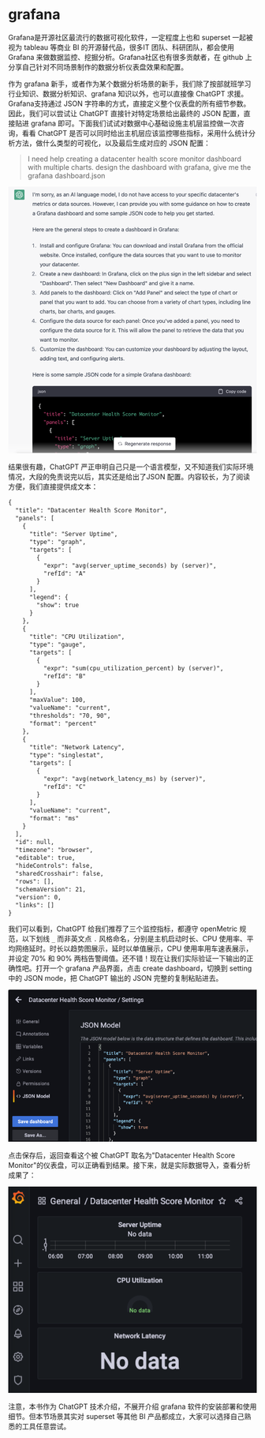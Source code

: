 # grafana

Grafana是开源社区最流行的数据可视化软件，一定程度上也和 superset 一起被视为 tableau 等商业 BI 的开源替代品，很多IT 团队、科研团队，都会使用 Grafana 来做数据监控、挖掘分析。Grafana社区也有很多贡献者，在 github 上分享自己针对不同场景制作的数据分析仪表盘效果和配置。

作为 grafana 新手，或者作为某个数据分析场景的新手，我们除了按部就班学习行业知识、数据分析知识、grafana 知识以外，也可以直接像 ChatGPT 求援。Grafana支持通过 JSON 字符串的方式，直接定义整个仪表盘的所有细节参数。因此，我们可以尝试让 ChatGPT 直接针对特定场景给出最终的 JSON 配置，直接贴进 grafana 即可。下面我们试试对数据中心基础设施主机层监控做一次咨询，看看 ChatGPT 是否可以同时给出主机层应该监控哪些指标，采用什么统计分析方法，做什么类型的可视化，以及最后生成对应的 JSON 配置：

> I need help creating a datacenter health score monitor dashboard with multiple charts. design the dashboard with grafana, give me the grafana dashboard.json

![](/images/awesome/grafana-chat.png)

结果很有趣，ChatGPT 严正申明自己只是一个语言模型，又不知道我们实际环境情况，大段的免责说完以后，其实还是给出了JSON 配置。内容较长，为了阅读方便，我们直接提供成文本：

```
{
  "title": "Datacenter Health Score Monitor",
  "panels": [
    {
      "title": "Server Uptime",
      "type": "graph",
      "targets": [
        {
          "expr": "avg(server_uptime_seconds) by (server)",
          "refId": "A"
        }
      ],
      "legend": {
        "show": true
      }
    },
    {
      "title": "CPU Utilization",
      "type": "gauge",
      "targets": [
        {
          "expr": "sum(cpu_utilization_percent) by (server)",
          "refId": "B"
        }
      ],
      "maxValue": 100,
      "valueName": "current",
      "thresholds": "70, 90",
      "format": "percent"
    },
    {
      "title": "Network Latency",
      "type": "singlestat",
      "targets": [
        {
          "expr": "avg(network_latency_ms) by (server)",
          "refId": "C"
        }
      ],
      "valueName": "current",
      "format": "ms"
    }
  ],
  "id": null,
  "timezone": "browser",
  "editable": true,
  "hideControls": false,
  "sharedCrosshair": false,
  "rows": [],
  "schemaVersion": 21,
  "version": 0,
  "links": []
}
```

我们可以看到，ChatGPT 给我们推荐了三个监控指标，都遵守 openMetric 规范，以下划线 `_` 而非英文点 `.` 风格命名，分别是主机启动时长、CPU 使用率、平均网络延时。时长以趋势图展示，延时以单值展示，CPU 使用率用车速表展示，并设定 70% 和 90% 两档告警阈值。还不错！现在让我们实际验证一下输出的正确性吧。打开一个 grafana 产品界面，点击 create dashboard，切换到 setting 中的 JSON mode，把 ChatGPT 输出的 JSON 完整的复制粘贴进去。

![](/images/awesome/grafana-json.png)

点击保存后，返回查看这个被 ChatGPT 取名为"Datacenter Health Score Monitor"的仪表盘，可以正确看到结果。接下来，就是实际数据导入，查看分析成果了：

![](/images/awesome/grafana-ret.png)

注意，本书作为 ChatGPT 技术介绍，不展开介绍 grafana 软件的安装部署和使用细节。但本节场景其实对 superset 等其他 BI 产品都成立，大家可以选择自己熟悉的工具任意尝试。

